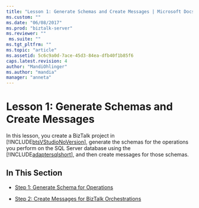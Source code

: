 ```yaml
---
title: "Lesson 1: Generate Schemas and Create Messages | Microsoft Docs"
ms.custom: ""
ms.date: "06/08/2017"
ms.prod: "biztalk-server"
ms.reviewer: ""
 ms.suite: ""
ms.tgt_pltfrm: ""
ms.topic: "article"
ms.assetid: 5c6c9a0d-7ace-45d3-84ea-dfb40f1b85f6
caps.latest.revision: 4
author: "MandiOhlinger"
ms.author: "mandia"
manager: "anneta"
---
```

# Lesson 1: Generate Schemas and Create Messages
In this lesson, you create a BizTalk project in [!INCLUDE[btsVStudioNoVersion](../../includes/btsvstudionoversion-md.md)], generate the schemas for the operations you perform on the SQL Server database using the [!INCLUDE[adaptersqlshort](../../includes/adaptersqlshort-md.md)], and then create messages for those schemas.  
  
## In This Section  
  
-   [Step 1: Generate Schema for Operations](../../adapters-and-accelerators/adapter-sql/step-1-generate-schema-for-operations.md)  
  
-   [Step 2: Create Messages for BizTalk Orchestrations](../../adapters-and-accelerators/adapter-sql/step-2-create-messages-for-biztalk-orchestrations.md)